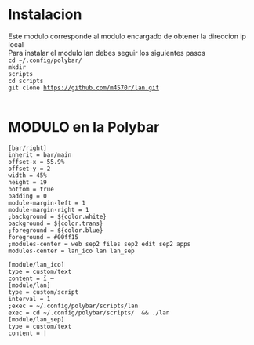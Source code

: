 # Instalacion
Este modulo corresponde al modulo encargado de obtener la direccion ip local
<br>
Para instalar el modulo lan debes seguir los siguientes pasos <br>
<code>cd ~/.config/polybar/</code><br>
<code>mkdir scripts</code><br>
<code>cd scripts</code><br>
<code>git clone https://github.com/m4570r/lan.git</code>
<br><br>
# MODULO en la Polybar

```
[bar/right]
inherit = bar/main
offset-x = 55.9%
offset-y = 2
width = 45%
height = 19
bottom = true
padding = 0
module-margin-left = 1
module-margin-right = 1
;background = ${color.white}
background = ${color.trans}
;foreground = ${color.blue}
foreground = #00ff15
;modules-center = web sep2 files sep2 edit sep2 apps
modules-center = lan_ico lan lan_sep
```
```
[module/lan_ico] 
type = custom/text 
content = ï – 
[module/lan] 
type = custom/script 
interval = 1 
;exec = ~/.config/polybar/scripts/lan 
exec = cd ~/.config/polybar/scripts/  && ./lan 
[module/lan_sep] 
type = custom/text 
content = | 
```
